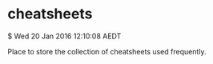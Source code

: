 # cheatsheets
$ Wed 20 Jan 2016 12:10:08 AEDT

Place to store the collection of
cheatsheets used frequently.
